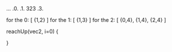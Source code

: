 ...
.0.
.1.
323
.3.

for the 0: [ {1,2} ]
for the 1: [ {1,3} ]
for the 2: [ {0,4}, {1,4}, {2,4} ]

reachUp(vec2, i=0) {

}
